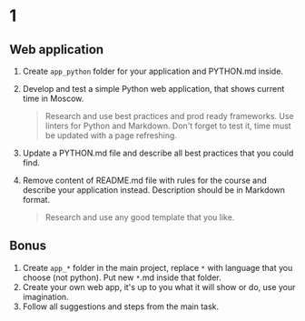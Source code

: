 # 1

## Web application

1. Create `app_python` folder for your application and PYTHON.md inside.
1. Develop and test a simple Python web application, that shows current time in Moscow.
    > Research and use best practices and prod ready frameworks. Use linters for Python and Markdown. Don't forget to test it, time must be updated with a page refreshing.

1. Update a PYTHON.md file and describe all best practices that you could find.
1. Remove content of README.md file with rules for the course and describe your application instead. Description should be in Markdown format.
    > Research and use any good template that you like.

## Bonus

1. Create `app_*` folder in the main project, replace `*` with language that you choose (not python). Put new `*`.md inside that folder.
2. Create your own web app, it's up to you what it will show or do, use your imagination.
3. Follow all suggestions and steps from the main task.
